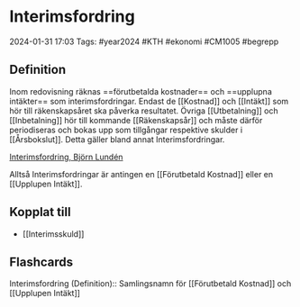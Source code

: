 # Interimsfordring

2024-01-31 17:03
Tags: #year2024 #KTH #ekonomi #CM1005 #begrepp

## Definition

Inom redovisning räknas ==förutbetalda kostnader== och ==upplupna intäkter== som interimsfordringar. Endast de [[Kostnad]] och [[Intäkt]] som hör till räkenskapsåret ska påverka resultatet. Övriga [[Utbetalning]] och [[Inbetalning]] hör till kommande [[Räkenskapsår]] och måste därför periodiseras och bokas upp som tillgångar respektive skulder i [[Årsbokslut]]. Detta gäller bland annat Interimsfordringar.

[Interimsfordring, Björn Lundén](https://www.bjornlunden.se/bokslut--%C3%A5rsredovisning/interimsfordringar__1294)

Alltså Interimsfordringar är antingen en [[Förutbetald Kostnad]] eller en [[Upplupen Intäkt]].

## Kopplat till

- [[Interimsskuld]]

## Flashcards

Interimsfordring (Definition):: Samlingsnamn för [[Förutbetald Kostnad]] och [[Upplupen Intäkt]]
